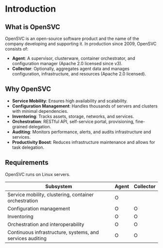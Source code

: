 # Introduction

## What is OpenSVC

OpenSVC is an open-source software product and the name of the company developing and supporting it. In production since 2009, OpenSVC consists of:

- **Agent**: A supervisor, clusterware, container orchestrator, and configuration manager (Apache 2.0 licensed since v3).
- **Collector**: Optionally, aggregates agent data and manages configuration, infrastructure, and resources (Apache 2.0 licensed).

## Why OpenSVC

- **Service Mobility**: Ensures high availability and scalability.
- **Configuration Management**: Handles thousands of servers and clusters with minimal dependencies.
- **Inventoring**: Tracks assets, storage, networks, and services.
- **Orchestration**: RESTful API, self-service portal, provisioning, fine-grained delegation.
- **Auditing**: Monitors performance, alerts, and audits infrastructure and services.
- **Productivity Boost**: Reduces infrastructure maintenance and allows for task delegation.


## Requirements

OpenSVC runs on Linux servers.

| Subsystem                                                   | Agent | Collector |
|-------------------------------------------------------------|-------|-----------|
| Service mobility, clustering, container orchestration       |   O   |           |
| Configuration management                                    |   O   |     O     |
| Inventoring                                                 |   O   |     O     |
| Orchestration and interoperability                          |   O   |     O     |
| Continuous infrastructure, systems, and services auditing   |   O   |     O     |

